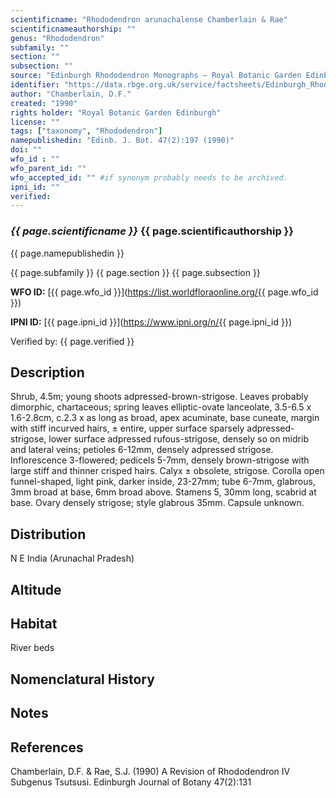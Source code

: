 ```yaml
---
scientificname: "Rhododendron arunachalense Chamberlain & Rae"
scientificnameauthorship: ""
genus: "Rhododendron"
subfamily: ""
section: ""
subsection: ""
source: "Edinburgh Rhododendron Monographs – Royal Botanic Garden Edinburgh"
identifier: "https://data.rbge.org.uk/service/factsheets/Edinburgh_Rhododendron_Monographs.xhtml"
author: "Chamberlain, D.F."
created: "1990"
rights holder: "Royal Botanic Garden Edinburgh"
license: ""
tags: ["taxonomy", "Rhododendron"]
namepublishedin: "Edinb. J. Bot. 47(2):197 (1990)"
doi: ""
wfo_id : ""
wfo_parent_id: ""
wfo_accepted_id: "" #if synonym probably needs to be archived.                      
ipni_id: ""
verified:
---
```

### _{{ page.scientificname }}_ {{ page.scientificauthorship }}
 {{ page.namepublishedin }}

{{ page.subfamily }} {{ page.section }} {{ page.subsection }}

**WFO ID:** [{{ page.wfo_id }}](https://list.worldfloraonline.org/{{ page.wfo_id }})

**IPNI ID:** [{{ page.ipni_id }}](https://www.ipni.org/n/{{ page.ipni_id }})

Verified by: {{ page.verified }}



## Description
Shrub, 4.5m; young shoots adpressed-brown-strigose. Leaves probably dimorphic, chartaceous; spring leaves elliptic-ovate lanceolate, 3.5-6.5 x 1.6-2.8cm, c.2.3 x as long as broad, apex acuminate, base cuneate, margin with stiff incurved hairs, ± entire, upper surface sparsely adpressed-strigose, lower surface adpressed rufous-strigose, densely so on midrib and lateral veins; petioles 6-12mm, densely adpressed strigose. Inflorescence 3-flowered; pedicels 5-7mm, densely brown-strigose with large stiff and thinner crisped hairs. Calyx ± obsolete, strigose. Corolla open funnel-shaped, light pink, darker inside, 23-27mm; tube 6-7mm, glabrous, 3mm broad at base, 6mm broad above. Stamens 5, 30mm long, scabrid at base. Ovary densely strigose; style glabrous 35mm. Capsule unknown.

## Distribution
N E India (Arunachal Pradesh)

## Altitude


## Habitat
River beds

## Nomenclatural History

                       
## Notes


## References

Chamberlain, D.F. & Rae, S.J. (1990) A Revision of Rhododendron IV Subgenus Tsutsusi. Edinburgh Journal of Botany 47(2):131
